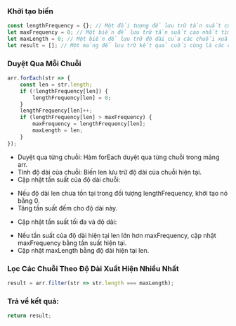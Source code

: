 ### Khởi tạo biến
```javascript
const lengthFrequency = {}; // Một đối tượng để lưu trữ tần suất của mỗi độ dài chuỗi.
let maxFrequency = 0; // Một biến để lưu trữ tần suất cao nhất tìm được.
let maxLength = 0; // Một biến để lưu trữ độ dài của các chuỗi xuất hiện nhiều nhất.
let result = []; // Một mảng để lưu trữ kết quả cuối cùng là các chuỗi có độ dài xuất hiện nhiều nhất.
```

### Duyệt Qua Mỗi Chuỗi
```javascript
arr.forEach(str => {
    const len = str.length;
    if (!lengthFrequency[len]) {
        lengthFrequency[len] = 0;
    }
    lengthFrequency[len]++;
    if (lengthFrequency[len] > maxFrequency) {
        maxFrequency = lengthFrequency[len];
        maxLength = len;
    }
});
```

- Duyệt qua từng chuỗi: Hàm forEach duyệt qua từng chuỗi trong mảng arr.
- Tính độ dài của chuỗi: Biến len lưu trữ độ dài của chuỗi hiện tại.
- Cập nhật tần suất của độ dài chuỗi:
+ Nếu độ dài len chưa tồn tại trong đối tượng lengthFrequency, khởi tạo nó bằng 0.
+ Tăng tần suất đếm cho độ dài này.
- Cập nhật tần suất tối đa và độ dài:
+ Nếu tần suất của độ dài hiện tại len lớn hơn maxFrequency, cập nhật maxFrequency bằng tần suất hiện tại.
+ Cập nhật maxLength bằng độ dài hiện tại len.


### Lọc Các Chuỗi Theo Độ Dài Xuất Hiện Nhiều Nhất
```javascript
result = arr.filter(str => str.length === maxLength);
```

### Trả về kết quả:
```javascript
return result;
```
